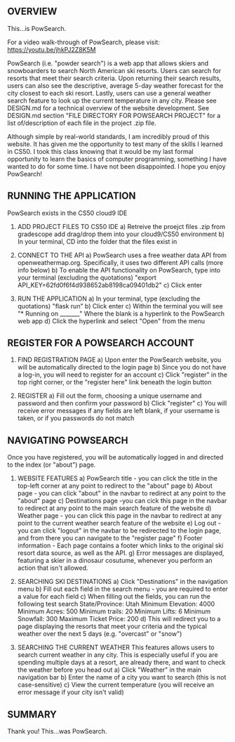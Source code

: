 ## OVERVIEW

This...is PowSearch.

For a video walk-through of PowSearch, please visit: https://youtu.be/jhkPJ2Z8K5M

PowSearch (i.e. "powder search") is a web app that allows skiers and snowboarders to search North American ski resorts. Users can search for
resorts that meet their search criteria. Upon returning their search results, users can also see the descriptive, average
5-day weather forecast for the city closest to each ski resort. Lastly, users can use a general weather search feature
to look up the current temperature in any city. Please see DESIGN.md for a technical overview of the website development.
See DESIGN.md section "FILE DIRECTORY FOR POWSEARCH PROJECT" for a list of/description of each file in the project .zip file.

Although simple by real-world standards, I am incredibly proud of this website. It has given me the opportunity to test many of the skills I learned in CS50.
I took this class knowing that it would be my last formal opportunity to learn the basics of computer programming, something I have wanted to do for some time.
I have not been disappointed. I hope you enjoy PowSearch!

## RUNNING THE APPLICATION

PowSearch exists in the CS50 cloud9 IDE

 1) ADD PROJECT FILES TO CS50 IDE
    a) Retreive the proejct files .zip from gradescope add drag/drop them into your cloud9/CS50 environment
    b) In your terminal, CD into the folder that the files exist in

 2) CONNECT TO THE API
    a) PowSearch uses a free weather data API from openweathermap.org. Specifically, it uses two different API calls (more info below)
    b) To enable the API functionality on PowSearch, type into your terminal (excluding the quotations) "export API_KEY=62fd0f6f4d938652ab8198ca09401db2"
    c) Click enter

 3) RUN THE APPLICATION
    a) In your terminal, type (excluding the quotations) "flask run"
    b) Click enter
    c) Within the terminal you will see "* Running on _______" Where the blank is a hyperlink to the PowSearch web app
    d) Click the hyperlink and select "Open" from the menu

## REGISTER FOR A POWSEARCH ACCOUNT

 1) FIND REGISTRATION PAGE
    a) Upon enter the PowSearch website, you will be automatically directed to the login page
    b) Since you do not have a log-in, you will need to register for an account
    c) Click "register" in the top right corner, or the "register here" link beneath the login button

 2) REGISTER
    a) Fill out the form, choosing a unique username and password and then confirm your password
    b) Click "register"
    c) You will receive error messages if any fields are left blank, if your username is taken, or if you passwords do not match

## NAVIGATING POWSEARCH

Once you have registered, you will be automatically logged in and directed to the index (or "about") page.

 1) WEBSITE FEATURES
    a) PowSearch title - you can click the title in the top-left corner at any point to redirect to the "about" page
    b) About page - you can click "about" in the navbar to redirect at any point to the "about" page
    c) Destinations page -you can cick this page in the navbar to redirect at any point to the main search feature of the website
    d) Weather page - you can click this page in the navbar to redirect at any point to the current weather search feature of the website
    e) Log out - you can click "logout" in the navbar to be redirected to the login page, and from there you can navigate to the "register page"
    f) Footer information - Each page contains a footer which links to the original ski resort data source, as well as the API.
    g) Error messages are displayed, featuring a skier in a dinosaur cosutume, whenever you perform an action that isn't allowed.

 2) SEARCHING SKI DESTINATIONS
    a) Click "Destinations" in the navigation menu
    b) Fill out each field in the search menu - you are required to enter a value for each field
    c) When filling out the fields, you can run the following test search
        State/Province: Utah
        Minimum Elevation: 4000
        Minimum Acres: 500
        Minimum trails: 20
        Minimum Lifts: 6
        Minimum Snowfall: 300
        Maximum Ticket Price: 200
    d) This will redirect you to a page displaying the resorts that meet your criteria and the typical weather over the next 5 days (e.g. "overcast" or "snow")

 3) SEARCHING THE CURRENT WEATHER
    This features allows users to search current weather in any city. This is especially useful if you are spending multiple days at a resort, are already there, and want to check the weather before you head out
    a) Click "Weather" in the main navigation bar
    b) Enter the name of a city you want to search (this is not case-sensitive)
    c) View the current temperature (you will receive an error message if your city isn't valid)

## SUMMARY

Thank you! This...was PowSearch.